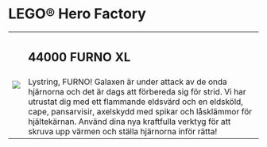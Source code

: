 # LEGO® Hero Factory

<table width="100%">
<tr>
<td rowspan="2"><img src="https://www.lego.com/cdn/product-assets/product.img.pri/44000_prod.jpg"></td>
<td><h2>44000 FURNO XL</h2></td>
</tr>
<tr>
<td valign="top">Lystring, FURNO! Galaxen är under attack av de onda hjärnorna och det är dags att förbereda sig för strid. Vi har utrustat dig med ett flammande eldsvärd och en eldsköld, cape, pansarvisir, axelskydd med spikar och låsklämmor för hjältekärnan. Använd dina nya kraftfulla verktyg för att skruva upp värmen och ställa hjärnorna inför rätta!</td>
</tr>
</table>